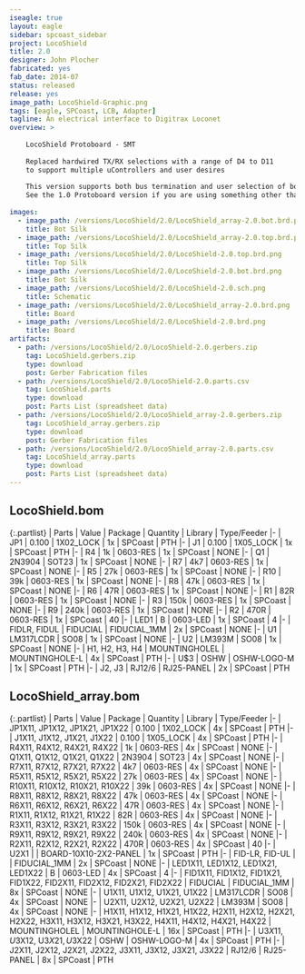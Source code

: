 ```yaml
---
iseagle: true
layout: eagle
sidebar: spcoast_sidebar
project: LocoShield
title: 2.0
designer: John Plocher
fabricated: yes
fab_date: 2014-07
status: released
release: yes
image_path: LocoShield-Graphic.png
tags: [eagle, SPCoast, LCB, Adapter]
tagline: An electrical interface to Digitrax Loconet
overview: >
    
    LocoShield Protoboard - SMT
    
    Replaced hardwired TX/RX selections with a range of D4 to D11
    to support multiple uControllers and user desires
    
    This version supports both bus termination and user selection of both TX and RX, allowing it to work on both Uno and Leo based Arduinos.
    See the 1.0 Protoboard version if you are using something other than these...
    
images:
  - image_path: /versions/LocoShield/2.0/LocoShield_array-2.0.bot.brd.png
    title: Bot Silk
  - image_path: /versions/LocoShield/2.0/LocoShield_array-2.0.top.brd.png
    title: Top Silk
  - image_path: /versions/LocoShield/2.0/LocoShield-2.0.top.brd.png
    title: Top Silk
  - image_path: /versions/LocoShield/2.0/LocoShield-2.0.bot.brd.png
    title: Bot Silk
  - image_path: /versions/LocoShield/2.0/LocoShield-2.0.sch.png
    title: Schematic
  - image_path: /versions/LocoShield/2.0/LocoShield_array-2.0.brd.png
    title: Board
  - image_path: /versions/LocoShield/2.0/LocoShield-2.0.brd.png
    title: Board
artifacts:
  - path: /versions/LocoShield/2.0/LocoShield-2.0.gerbers.zip
    tag: LocoShield.gerbers.zip
    type: download
    post: Gerber Fabrication files
  - path: /versions/LocoShield/2.0/LocoShield-2.0.parts.csv
    tag: LocoShield.parts
    type: download
    post: Parts List (spreadsheet data)
  - path: /versions/LocoShield/2.0/LocoShield_array-2.0.gerbers.zip
    tag: LocoShield_array.gerbers.zip
    type: download
    post: Gerber Fabrication files
  - path: /versions/LocoShield/2.0/LocoShield_array-2.0.parts.csv
    tag: LocoShield_array.parts
    type: download
    post: Parts List (spreadsheet data)
---
```


## LocoShield.bom

{:.partlist}
| Parts | Value | Package | Quantity | Library | Type/Feeder
|-
| JP1 | 0.100 | 1X02_LOCK | 1x | SPCoast | PTH
|-
| J1 | 0.100 | 1X05_LOCK | 1x | SPCoast | PTH
|-
| R4 | 1k | 0603-RES | 1x | SPCoast | NONE
|-
| Q1 | 2N3904 | SOT23 | 1x | SPCoast | NONE
|-
| R7 | 4k7 | 0603-RES | 1x | SPCoast | NONE
|-
| R5 | 27k | 0603-RES | 1x | SPCoast | NONE
|-
| R10 | 39k | 0603-RES | 1x | SPCoast | NONE
|-
| R8 | 47k | 0603-RES | 1x | SPCoast | NONE
|-
| R6 | 47R | 0603-RES | 1x | SPCoast | NONE
|-
| R1 | 82R | 0603-RES | 1x | SPCoast | NONE
|-
| R3 | 150k | 0603-RES | 1x | SPCoast | NONE
|-
| R9 | 240k | 0603-RES | 1x | SPCoast | NONE
|-
| R2 | 470R | 0603-RES | 1x | SPCoast | 40
|-
| LED1 | B | 0603-LED | 1x | SPCoast | 4
|-
| FIDLR, FIDUL | FIDUCIAL | FIDUCIAL_1MM | 2x | SPCoast | NONE
|-
| U1 | LM317LCDR | SO08 | 1x | SPCoast | NONE
|-
| U2 | LM393M | SO08 | 1x | SPCoast | NONE
|-
| H1, H2, H3, H4 | MOUNTINGHOLEL | MOUNTINGHOLE-L | 4x | SPCoast | PTH
|-
| U$3 | OSHW | OSHW-LOGO-M | 1x | SPCoast | PTH
|-
| J2, J3 | RJ12/6 | RJ25-PANEL | 2x | SPCoast | PTH

## LocoShield_array.bom

{:.partlist}
| Parts | Value | Package | Quantity | Library | Type/Feeder
|-
| JP1X11, JP1X12, JP1X21, JP1X22 | 0.100 | 1X02_LOCK | 4x | SPCoast | PTH
|-
| J1X11, J1X12, J1X21, J1X22 | 0.100 | 1X05_LOCK | 4x | SPCoast | PTH
|-
| R4X11, R4X12, R4X21, R4X22 | 1k | 0603-RES | 4x | SPCoast | NONE
|-
| Q1X11, Q1X12, Q1X21, Q1X22 | 2N3904 | SOT23 | 4x | SPCoast | NONE
|-
| R7X11, R7X12, R7X21, R7X22 | 4k7 | 0603-RES | 4x | SPCoast | NONE
|-
| R5X11, R5X12, R5X21, R5X22 | 27k | 0603-RES | 4x | SPCoast | NONE
|-
| R10X11, R10X12, R10X21, R10X22 | 39k | 0603-RES | 4x | SPCoast | NONE
|-
| R8X11, R8X12, R8X21, R8X22 | 47k | 0603-RES | 4x | SPCoast | NONE
|-
| R6X11, R6X12, R6X21, R6X22 | 47R | 0603-RES | 4x | SPCoast | NONE
|-
| R1X11, R1X12, R1X21, R1X22 | 82R | 0603-RES | 4x | SPCoast | NONE
|-
| R3X11, R3X12, R3X21, R3X22 | 150k | 0603-RES | 4x | SPCoast | NONE
|-
| R9X11, R9X12, R9X21, R9X22 | 240k | 0603-RES | 4x | SPCoast | NONE
|-
| R2X11, R2X12, R2X21, R2X22 | 470R | 0603-RES | 4x | SPCoast | 40
|-
| U2X1 |  | BOARD-10X10-2X2-PANEL | 1x | SPCoast | PTH
|-
| FID-LR, FID-UL |  | FIDUCIAL_1MM | 2x | SPCoast | NONE
|-
| LED1X11, LED1X12, LED1X21, LED1X22 | B | 0603-LED | 4x | SPCoast | 4
|-
| FID1X11, FID1X12, FID1X21, FID1X22, FID2X11, FID2X12, FID2X21, FID2X22 | FIDUCIAL | FIDUCIAL_1MM | 8x | SPCoast | NONE
|-
| U1X11, U1X12, U1X21, U1X22 | LM317LCDR | SO08 | 4x | SPCoast | NONE
|-
| U2X11, U2X12, U2X21, U2X22 | LM393M | SO08 | 4x | SPCoast | NONE
|-
| H1X11, H1X12, H1X21, H1X22, H2X11, H2X12, H2X21, H2X22, H3X11, H3X12, H3X21, H3X22, H4X11, H4X12, H4X21, H4X22 | MOUNTINGHOLEL | MOUNTINGHOLE-L | 16x | SPCoast | PTH
|-
| U$3X11, U$3X12, U$3X21, U$3X22 | OSHW | OSHW-LOGO-M | 4x | SPCoast | PTH
|-
| J2X11, J2X12, J2X21, J2X22, J3X11, J3X12, J3X21, J3X22 | RJ12/6 | RJ25-PANEL | 8x | SPCoast | PTH

